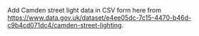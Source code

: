 Add Camden street light data in CSV form here from https://www.data.gov.uk/dataset/e4ee05dc-7c15-4470-b46d-c9b4cd071dc4/camden-street-lighting.
